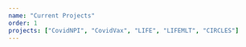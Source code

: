 ```yaml
---
name: "Current Projects"
order: 1
projects: ["CovidNPI", "CovidVax", "LIFE", "LIFEMLT", "CIRCLES"]
---
```

